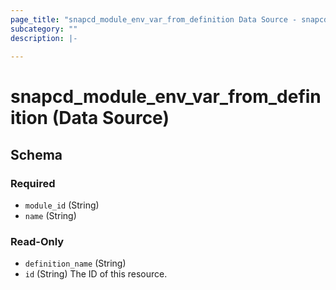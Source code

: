```yaml
---
page_title: "snapcd_module_env_var_from_definition Data Source - snapcd"
subcategory: ""
description: |-
  
---
```


# snapcd_module_env_var_from_definition (Data Source)






<!-- schema generated by tfplugindocs -->
## Schema

### Required

- `module_id` (String)
- `name` (String)

### Read-Only

- `definition_name` (String)
- `id` (String) The ID of this resource.
